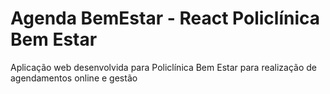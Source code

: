 # Agenda BemEstar - React Policlínica Bem Estar

Aplicação web desenvolvida para Policlínica Bem Estar para realização de agendamentos online e gestão
